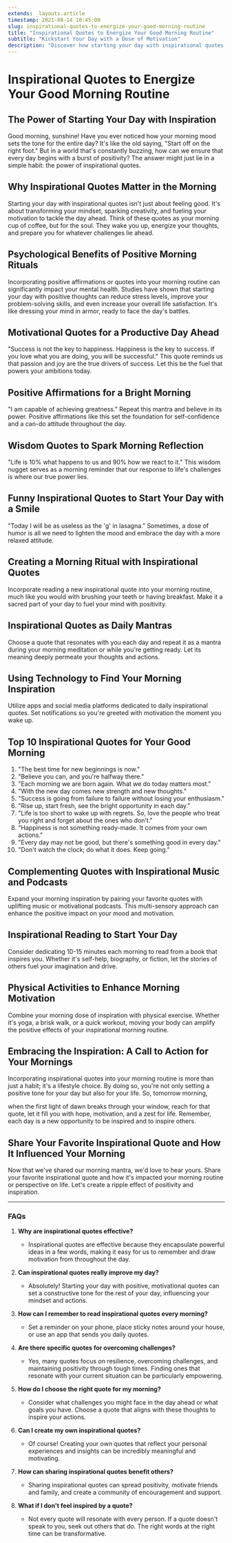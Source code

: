```yaml
---
extends: _layouts.article
timestamp: 2021-08-14 10:45:00
slug: inspirational-quotes-to-energize-your-good-morning-routine
title: "Inspirational Quotes to Energize Your Good Morning Routine"
subtitle: "Kickstart Your Day with a Dose of Motivation"
description: "Discover how starting your day with inspirational quotes can transform your morning routine, boost your productivity, and uplift your spirits. Explore our curated list of motivational sayings and tips for a brighter, more inspired day."
---
```



# Inspirational Quotes to Energize Your Good Morning Routine

## The Power of Starting Your Day with Inspiration

Good morning, sunshine! Have you ever noticed how your morning mood sets the tone for the entire day? It's like the old saying, "Start off on the right foot." But in a world that's constantly buzzing, how can we ensure that every day begins with a burst of positivity? The answer might just lie in a simple habit: the power of inspirational quotes.

## Why Inspirational Quotes Matter in the Morning

Starting your day with inspirational quotes isn't just about feeling good. It's about transforming your mindset, sparking creativity, and fueling your motivation to tackle the day ahead. Think of these quotes as your morning cup of coffee, but for the soul. They wake you up, energize your thoughts, and prepare you for whatever challenges lie ahead.

## Psychological Benefits of Positive Morning Rituals

Incorporating positive affirmations or quotes into your morning routine can significantly impact your mental health. Studies have shown that starting your day with positive thoughts can reduce stress levels, improve your problem-solving skills, and even increase your overall life satisfaction. It's like dressing your mind in armor, ready to face the day's battles.

## Motivational Quotes for a Productive Day Ahead

"Success is not the key to happiness. Happiness is the key to success. If you love what you are doing, you will be successful." This quote reminds us that passion and joy are the true drivers of success. Let this be the fuel that powers your ambitions today.

## Positive Affirmations for a Bright Morning

"I am capable of achieving greatness." Repeat this mantra and believe in its power. Positive affirmations like this set the foundation for self-confidence and a can-do attitude throughout the day.

## Wisdom Quotes to Spark Morning Reflection

"Life is 10% what happens to us and 90% how we react to it." This wisdom nugget serves as a morning reminder that our response to life's challenges is where our true power lies.

## Funny Inspirational Quotes to Start Your Day with a Smile

"Today I will be as useless as the 'g' in lasagna." Sometimes, a dose of humor is all we need to lighten the mood and embrace the day with a more relaxed attitude.

## Creating a Morning Ritual with Inspirational Quotes

Incorporate reading a new inspirational quote into your morning routine, much like you would with brushing your teeth or having breakfast. Make it a sacred part of your day to fuel your mind with positivity.

## Inspirational Quotes as Daily Mantras

Choose a quote that resonates with you each day and repeat it as a mantra during your morning meditation or while you're getting ready. Let its meaning deeply permeate your thoughts and actions.

## Using Technology to Find Your Morning Inspiration

Utilize apps and social media platforms dedicated to daily inspirational quotes. Set notifications so you're greeted with motivation the moment you wake up.

## Top 10 Inspirational Quotes for Your Good Morning

1. "The best time for new beginnings is now."
2. "Believe you can, and you're halfway there."
3. "Each morning we are born again. What we do today matters most."
4. "With the new day comes new strength and new thoughts."
5. "Success is going from failure to failure without losing your enthusiasm."
6. "Rise up, start fresh, see the bright opportunity in each day."
7. "Life is too short to wake up with regrets. So, love the people who treat you right and forget about the ones who don’t."
8. "Happiness is not something ready-made. It comes from your own actions."
9. "Every day may not be good, but there's something good in every day."
10. "Don't watch the clock; do what it does. Keep going."

## Complementing Quotes with Inspirational Music and Podcasts

Expand your morning inspiration by pairing your favorite quotes with uplifting music or motivational podcasts. This multi-sensory approach can enhance the positive impact on your mood and motivation.

## Inspirational Reading to Start Your Day

Consider dedicating 10-15 minutes each morning to read from a book that inspires you. Whether it's self-help, biography, or fiction, let the stories of others fuel your imagination and drive.

## Physical Activities to Enhance Morning Motivation

Combine your morning dose of inspiration with physical exercise. Whether it's yoga, a brisk walk, or a quick workout, moving your body can amplify the positive effects of your inspirational morning routine.

## Embracing the Inspiration: A Call to Action for Your Mornings

Incorporating inspirational quotes into your morning routine is more than just a habit; it's a lifestyle choice. By doing so, you're not only setting a positive tone for your day but also for your life. So, tomorrow morning,

 when the first light of dawn breaks through your window, reach for that quote, let it fill you with hope, motivation, and a zest for life. Remember, each day is a new opportunity to be inspired and to inspire others.

## Share Your Favorite Inspirational Quote and How It Influenced Your Morning

Now that we've shared our morning mantra, we'd love to hear yours. Share your favorite inspirational quote and how it's impacted your morning routine or perspective on life. Let's create a ripple effect of positivity and inspiration.

---

### FAQs

1. **Why are inspirational quotes effective?**
   - Inspirational quotes are effective because they encapsulate powerful ideas in a few words, making it easy for us to remember and draw motivation from throughout the day.

2. **Can inspirational quotes really improve my day?**
   - Absolutely! Starting your day with positive, motivational quotes can set a constructive tone for the rest of your day, influencing your mindset and actions.

3. **How can I remember to read inspirational quotes every morning?**
   - Set a reminder on your phone, place sticky notes around your house, or use an app that sends you daily quotes.

4. **Are there specific quotes for overcoming challenges?**
   - Yes, many quotes focus on resilience, overcoming challenges, and maintaining positivity through tough times. Finding ones that resonate with your current situation can be particularly empowering.

5. **How do I choose the right quote for my morning?**
   - Consider what challenges you might face in the day ahead or what goals you have. Choose a quote that aligns with these thoughts to inspire your actions.

6. **Can I create my own inspirational quotes?**
   - Of course! Creating your own quotes that reflect your personal experiences and insights can be incredibly meaningful and motivating.

7. **How can sharing inspirational quotes benefit others?**
   - Sharing inspirational quotes can spread positivity, motivate friends and family, and create a community of encouragement and support.

8. **What if I don't feel inspired by a quote?**
   - Not every quote will resonate with every person. If a quote doesn't speak to you, seek out others that do. The right words at the right time can be transformative.
